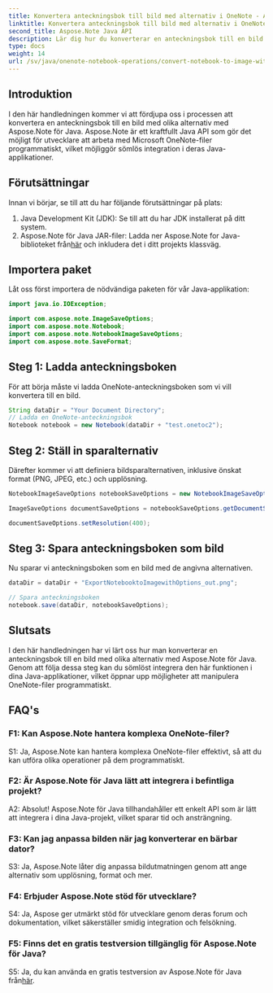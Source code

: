 ```yaml
---
title: Konvertera anteckningsbok till bild med alternativ i OneNote - Aspose.Note
linktitle: Konvertera anteckningsbok till bild med alternativ i OneNote - Aspose.Note
second_title: Aspose.Note Java API
description: Lär dig hur du konverterar en anteckningsbok till en bild med alternativ med Aspose.Note för Java. Följ vår steg-för-steg handledning för sömlös integration i dina Java-applikationer.
type: docs
weight: 14
url: /sv/java/onenote-notebook-operations/convert-notebook-to-image-with-options/
---
```

## Introduktion

I den här handledningen kommer vi att fördjupa oss i processen att konvertera en anteckningsbok till en bild med olika alternativ med Aspose.Note för Java. Aspose.Note är ett kraftfullt Java API som gör det möjligt för utvecklare att arbeta med Microsoft OneNote-filer programmatiskt, vilket möjliggör sömlös integration i deras Java-applikationer.

## Förutsättningar

Innan vi börjar, se till att du har följande förutsättningar på plats:

1. Java Development Kit (JDK): Se till att du har JDK installerat på ditt system.
2. Aspose.Note för Java JAR-filer: Ladda ner Aspose.Note for Java-biblioteket från[här](https://releases.aspose.com/note/java/) och inkludera det i ditt projekts klassväg.

## Importera paket

Låt oss först importera de nödvändiga paketen för vår Java-applikation:

```java
import java.io.IOException;

import com.aspose.note.ImageSaveOptions;
import com.aspose.note.Notebook;
import com.aspose.note.NotebookImageSaveOptions;
import com.aspose.note.SaveFormat;
```

## Steg 1: Ladda anteckningsboken

För att börja måste vi ladda OneNote-anteckningsboken som vi vill konvertera till en bild.

```java
String dataDir = "Your Document Directory";
// Ladda en OneNote-anteckningsbok
Notebook notebook = new Notebook(dataDir + "test.onetoc2");
```

## Steg 2: Ställ in sparalternativ

Därefter kommer vi att definiera bildsparalternativen, inklusive önskat format (PNG, JPEG, etc.) och upplösning.

```java
NotebookImageSaveOptions notebookSaveOptions = new NotebookImageSaveOptions(SaveFormat.Png);

ImageSaveOptions documentSaveOptions = notebookSaveOptions.getDocumentSaveOptions();

documentSaveOptions.setResolution(400);
```

## Steg 3: Spara anteckningsboken som bild

Nu sparar vi anteckningsboken som en bild med de angivna alternativen.

```java
dataDir = dataDir + "ExportNotebooktoImagewithOptions_out.png";

// Spara anteckningsboken
notebook.save(dataDir, notebookSaveOptions);
```

## Slutsats

I den här handledningen har vi lärt oss hur man konverterar en anteckningsbok till en bild med olika alternativ med Aspose.Note för Java. Genom att följa dessa steg kan du sömlöst integrera den här funktionen i dina Java-applikationer, vilket öppnar upp möjligheter att manipulera OneNote-filer programmatiskt.

## FAQ's

### F1: Kan Aspose.Note hantera komplexa OneNote-filer?

S1: Ja, Aspose.Note kan hantera komplexa OneNote-filer effektivt, så att du kan utföra olika operationer på dem programmatiskt.

### F2: Är Aspose.Note för Java lätt att integrera i befintliga projekt?

A2: Absolut! Aspose.Note för Java tillhandahåller ett enkelt API som är lätt att integrera i dina Java-projekt, vilket sparar tid och ansträngning.

### F3: Kan jag anpassa bilden när jag konverterar en bärbar dator?

S3: Ja, Aspose.Note låter dig anpassa bildutmatningen genom att ange alternativ som upplösning, format och mer.

### F4: Erbjuder Aspose.Note stöd för utvecklare?

S4: Ja, Aspose ger utmärkt stöd för utvecklare genom deras forum och dokumentation, vilket säkerställer smidig integration och felsökning.

### F5: Finns det en gratis testversion tillgänglig för Aspose.Note för Java?

 S5: Ja, du kan använda en gratis testversion av Aspose.Note för Java från[här](https://releases.aspose.com/).